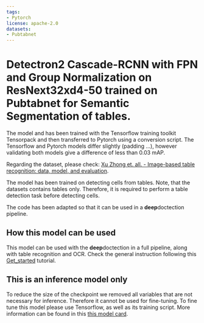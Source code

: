 ```yaml
---
tags:
- Pytorch
license: apache-2.0
datasets:
- Pubtabnet
---
```



# Detectron2 Cascade-RCNN with FPN and Group Normalization on ResNext32xd4-50 trained on Pubtabnet for Semantic Segmentation of tables. 

The model and has been trained with the Tensorflow training toolkit Tensorpack and then transferred to Pytorch using a conversion script. 
The Tensorflow and Pytorch models differ slightly (padding ...), however validating both models give a difference of less than 0.03 mAP.   

Regarding the dataset, please check: [Xu Zhong et. all. - Image-based table recognition: data, model, and evaluation](https://arxiv.org/abs/1911.10683). 

The model has been trained on detecting cells from tables. Note, that the datasets contains tables only. Therefore, it is required to perform a table detection task before 
detecting cells.

The code has been adapted so that it can be used in a **deep**doctection pipeline. 

## How this model can be used

This model can be used with the **deep**doctection in a full pipeline, along with table recognition and OCR. Check the general instruction following this [Get_started](https://github.com/deepdoctection/deepdoctection/blob/master/notebooks/Get_Started.ipynb) tutorial.


## This is an inference model only

To reduce the size of the checkpoint we removed all variables that are not necessary for inference. Therefore it cannot be used for fine-tuning. To fine tune this model please use Tensorflow, as well as its training script. More information can be found in this [this model card](https://huggingface.co/deepdoctection/tp_casc_rcnn_X_32xd4_50_FPN_GN_2FC_pubtabnet_c). 
